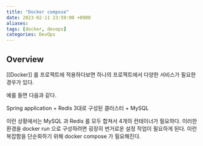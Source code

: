 ```yaml
---
title: "Docker compose"
date: 2023-02-11 23:59:00 +0900
aliases: 
tags: [docker, devops]
categories: DevOps
---
```


## Overview

[[Docker]] 를 프로젝트에 적용하다보면 하나의 프로젝트에서 다양한 서비스가 필요한 경우가 있다.

예를 들면 다음과 같다.

Spring application + Redis 3대로 구성된 클러스터 + MySQL

이런 상황에서는 MySQL 과 Redis 를 모두 합쳐서 4개의 컨테이너가 필요하다. 이러한 환경을 docker run 으로 구성하려면 굉장히 번거로운 설정 작업이 필요하게 된다. 이런 복잡함을 단순화하기 위해 docker compose 가 필요해진다.

